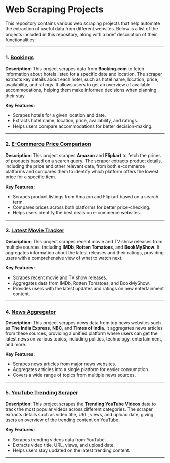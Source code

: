 # **Web Scraping Projects**

This repository contains various web scraping projects that help automate the extraction of useful data from different websites. Below is a list of the projects included in this repository, along with a brief description of their functionalities:

---

### 1. [**Bookings**](https://github.com/harshitpathak18/WebScrapingProjects/tree/main/Bookings)

**Description:**
This project scrapes data from **Booking.com** to fetch information about hotels listed for a specific date and location. The scraper extracts key details about each hotel, such as hotel name, location, price, availability, and ratings. It allows users to get an overview of available accommodations, helping them make informed decisions when planning their stay.

**Key Features:**

* Scrapes hotels for a given location and date.
* Extracts hotel name, location, price, availability, and ratings.
* Helps users compare accommodations for better decision-making.

---

### 2. [**E-Commerce Price Comparison**](https://github.com/harshitpathak18/WebScrapingProjects/tree/main/E-Commerce_Price_Comparison)

**Description:**
This project scrapes **Amazon** and **Flipkart** to fetch the prices of products based on a search query. The scraper extracts product details, including the price and other relevant data, from both e-commerce platforms and compares them to identify which platform offers the lowest price for a specific item.

**Key Features:**

* Scrapes product listings from Amazon and Flipkart based on a search term.
* Compares prices across both platforms for better price-checking.
* Helps users identify the best deals on e-commerce websites.

---

### 3. [**Latest Movie Tracker**](https://github.com/harshitpathak18/WebScrapingProjects/tree/main/Latest_Movie_Tracker)

**Description:**
This project scrapes recent movie and TV show releases from multiple sources, including **IMDb**, **Rotten Tomatoes**, and **BookMyShow**. It aggregates information about the latest releases and their ratings, providing users with a comprehensive view of what to watch next.

**Key Features:**

* Scrapes recent movie and TV show releases.
* Aggregates data from IMDb, Rotten Tomatoes, and BookMyShow.
* Provides users with the latest updates and ratings on new entertainment content.

---

### 4. [**News Aggregator**](https://github.com/harshitpathak18/WebScrapingProjects/tree/main/News_Aggregator)

**Description:**
This project scrapes news data from top news websites such as **The India Express**, **NBC**, and **Times of India**. It aggregates news articles from these sources, providing a unified platform where users can get the latest news on various topics, including politics, technology, entertainment, and more.

**Key Features:**

* Scrapes news articles from major news websites.
* Aggregates articles into a single platform for easier consumption.
* Covers a wide range of topics from multiple news sources.

---

### 5. [**YouTube Trending Scraper**](https://github.com/harshitpathak18/WebScrapingProjects/tree/main/YouTube_Trending_Scraper)

**Description:**
This project scrapes the **Trending YouTube Videos** data to track the most popular videos across different categories. The scraper extracts details such as video title, URL, views, and upload date, giving users an overview of the trending content on YouTube.

**Key Features:**

* Scrapes trending videos data from YouTube.
* Extracts video title, URL, views, and upload date.
* Helps users stay updated on the latest trending content.

---

